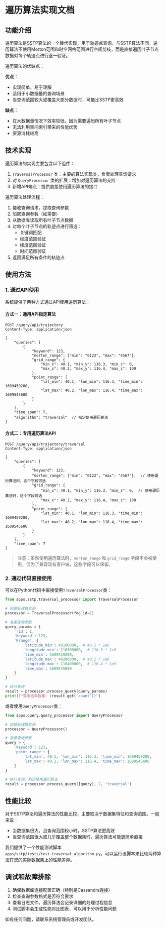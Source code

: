 # 遍历算法实现文档

## 功能介绍

遍历算法是SSTP算法的一个替代实现，用于轨迹点查询。与SSTP算法不同，遍历算法不使用Morton范围和时空网格范围进行空间剪枝，而是直接遍历叶子节点数据对每个轨迹点进行逐一验证。

遍历算法的优缺点：

**优点：**
- 实现简单，易于理解
- 适用于小数据量的查询场景
- 当查询范围较大或覆盖大部分数据时，可能比SSTP更高效

**缺点：**
- 在大数据量情况下效率较低，因为需要遍历所有叶子节点
- 无法利用空间索引带来的性能优势
- 资源消耗较高

## 技术实现

遍历算法的实现主要包含以下组件：

1. `TraversalProcessor` 类：主要的算法实现类，负责处理查询请求
2. 对 `QueryProcessor` 类的扩展：增加对遍历算法的支持
3. 新增API端点：提供直接使用遍历算法的接口

遍历算法处理流程：

1. 接收查询请求，提取查询参数
2. 加密查询参数（如需要）
3. 从数据库读取所有叶子节点数据
4. 对每个叶子节点的轨迹点进行筛选：
   - 关键词匹配
   - 经度范围验证
   - 纬度范围验证
   - 时间范围验证
5. 返回满足所有条件的轨迹点

## 使用方法

### 1. 通过API使用

系统提供了两种方式通过API使用遍历算法：

#### 方式一：通用API指定算法

```
POST /query/api/trajectory
Content-Type: application/json

{
    "queries": [
        {
            "keyword": 123,
            "morton_range": {"min": "0123", "max": "4567"},
            "grid_range": {
                "min_x": 40.1, "min_y": 116.3, "min_z": 0,
                "max_x": 40.2, "max_y": 116.4, "max_z": 100
            },
            "point_range": {
                "lat_min": 40.1, "lon_min": 116.3, "time_min": 1609459200,
                "lat_max": 40.2, "lon_max": 116.4, "time_max": 1609545600
            }
        }
    ],
    "time_span": 7,
    "algorithm": "traversal"  // 指定使用遍历算法
}
```

#### 方式二：专用遍历算法API

```
POST /query/api/trajectory/traversal
Content-Type: application/json

{
    "queries": [
        {
            "keyword": 123,
            "morton_range": {"min": "0123", "max": "4567"},  // 使用遍历算法时，这个字段可选
            "grid_range": {
                "min_x": 40.1, "min_y": 116.3, "min_z": 0,  // 使用遍历算法时，这个字段可选
                "max_x": 40.2, "max_y": 116.4, "max_z": 100
            },
            "point_range": {
                "lat_min": 40.1, "lon_min": 116.3, "time_min": 1609459200,
                "lat_max": 40.2, "lon_max": 116.4, "time_max": 1609545600
            }
        }
    ],
    "time_span": 7
}
```

> 注意：虽然使用遍历算法时，`morton_range` 和 `grid_range` 字段不会被使用，但为了兼容现有客户端，这些字段可以保留。

### 2. 通过代码直接使用

可以在Python代码中直接使用`TraversalProcessor`类：

```python
from apps.sstp.traversal_processor import TraversalProcessor

# 创建处理器实例
processor = TraversalProcessor(fog_id=1)

# 准备查询参数
query_params = {
    'rid': 1,
    'keyword': 123,
    'Prange': {
        'latitude_min': 40100000,  # 40.1 * 1e6
        'longitude_min': 116300000,  # 116.3 * 1e6
        'time_min': 1609459200,
        'latitude_max': 40200000,  # 40.2 * 1e6
        'longitude_max': 116400000,  # 116.4 * 1e6
        'time_max': 1609545600
    }
}

# 执行查询
result = processor.process_query(query_params)
print(f"查询结果数量: {result.get('count')}")
```

或者使用`QueryProcessor`类：

```python
from apps.query.query_processor import QueryProcessor

# 创建处理器实例
processor = QueryProcessor()

# 准备查询参数
query = {
    'keyword': 123,
    'point_range': {
        'lat_min': 40.1, 'lon_min': 116.3, 'time_min': 1609459200,
        'lat_max': 40.2, 'lon_max': 116.4, 'time_max': 1609545600
    }
}

# 执行查询，指定使用遍历算法
result = processor.process_query([query], 7, 'traversal')
```

## 性能比较

对于SSTP算法和遍历算法的性能比较，主要取决于数据集特征和查询范围。一般来说：

- 当数据集很大，且查询范围较小时，SSTP算法更高效
- 当查询范围很大或几乎覆盖整个数据集时，遍历算法可能更简单直接

我们提供了一个性能测试脚本 `apps/sstp/tests/test_traversal_algorithm.py`，可以运行该脚本来比较两种算法在您的实际数据集上的性能差异。

## 调试和故障排除

1. 确保数据库连接配置正确（特别是Cassandra连接）
2. 检查查询参数格式是否符合要求
3. 查看日志文件，遍历算法会记录详细的处理过程信息
4. 测试脚本会生成性能对比图表，可以用于分析性能问题

如有任何问题，请联系系统管理员或开发团队。 